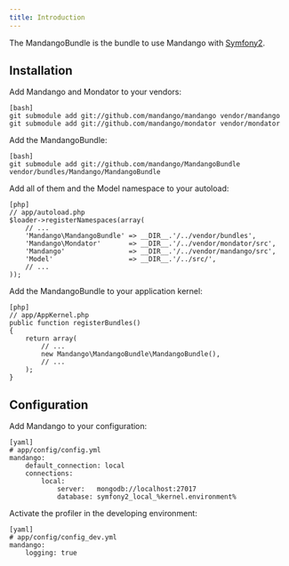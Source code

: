 ```yaml
---
title: Introduction
---
```


The MandangoBundle is the bundle to use Mandango with [Symfony2](http://www.symfony.com).

Installation
------------

Add Mandango and Mondator to your vendors:

    [bash]
    git submodule add git://github.com/mandango/mandango vendor/mandango
    git submodule add git://github.com/mandango/mondator vendor/mondator

Add the MandangoBundle:

    [bash]
    git submodule add git://github.com/mandango/MandangoBundle vendor/bundles/Mandango/MandangoBundle

Add all of them and the Model namespace to your autoload:

    [php]
    // app/autoload.php
    $loader->registerNamespaces(array(
        // ...
        'Mandango\MandangoBundle' => __DIR__.'/../vendor/bundles',
        'Mandango\Mondator'       => __DIR__.'/../vendor/mondator/src',
        'Mandango'                => __DIR__.'/../vendor/mandango/src',
        'Model'                   => __DIR__.'/../src/',
        // ...
    ));

Add the MandangoBundle to your application kernel:

    [php]
    // app/AppKernel.php
    public function registerBundles()
    {
        return array(
            // ...
            new Mandango\MandangoBundle\MandangoBundle(),
            // ...
        );
    }

Configuration
-------------

Add Mandango to your configuration:

    [yaml]
    # app/config/config.yml
    mandango:
        default_connection: local
        connections:
            local:
                server:   mongodb://localhost:27017
                database: symfony2_local_%kernel.environment%

Activate the profiler in the developing environment:

    [yaml]
    # app/config/config_dev.yml
    mandango:
        logging: true